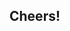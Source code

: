 <!-- .slide: data-background-video="/shared/video/jhey-card-sunglasses.mp4" data-background-video-loop="true" data-background-video-muted="true" data-background-video-size="cover" -->

## Cheers!

<!-- End Deck -->